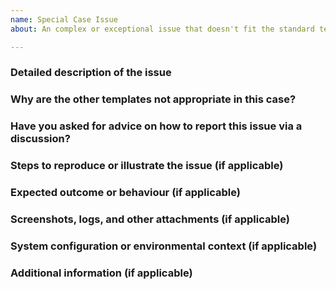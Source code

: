 ```yaml
---
name: Special Case Issue
about: An complex or exceptional issue that doesn't fit the standard templates

---
```


<!-- 
Please read the text in this edit field before filling it in. 
If your issue doesn't neatly fit into either the bug report or feature request categories, and it involves a more complex or unique scenario, use this template. Before proceeding, please review the existing templates to ensure that those do not better suit your needs:
- Bug Report Template: https://github.com/nvaccess/nvda/blob/master/.github/ISSUE_TEMPLATE/bug_report.md
- Feature Request Template: https://github.com/nvaccess/nvda/blob/master/.github/ISSUE_TEMPLATE/feature_request.md

Issues may be closed if the required information is not present. For guidance on how to fill in this template, including how to provide the required files, please see:
https://github.com/nvaccess/nvda/blob/master/projectDocs/issues/githubIssueTemplateExplanationAndExamples.md

Please also note that the NVDA project has a Citizen and Contributor Code of Conduct which can be found at https://github.com/nvaccess/nvda/blob/master/CODE_OF_CONDUCT.md. NV Access expects that all contributors and other community members read and abide by the rules set out in this document while participating or contributing to this project. This includes creating or commenting on issues and pull requests.

Questions below start with multiple hash symbols (#). Please place your answers and information on the blank line below each question.
-->

### Detailed description of the issue
<!--
Provide a detailed description of the issue you are reporting. Include specific details to help us understand the context.
-->

### Why are the other templates not appropriate in this case?
<!--
Explain why this issue cannot be addressed using the standard bug report or feature request templates.
-->

### Have you asked for advice on how to report this issue via a discussion?
<!--
Mention if you have sought advice or shared this issue in community discussions before creating this issue ticket. Include links to discussion threads if applicable.
-->

### Steps to reproduce or illustrate the issue (if applicable)
<!--
If possible, provide steps to demonstrate or reproduce the issue. If this section is not applicable, write "N/A."
-->

### Expected outcome or behaviour (if applicable)
<!--
Describe what you expected to happen or how you expect the project to handle this kind of issue.
-->

### Screenshots, logs, and other attachments (if applicable)
<!--
Attach any relevant screenshots, logs, or files that would help in diagnosing or understanding the issue.
-->

### System configuration or environmental context (if applicable)
<!--
Include details about your environment where relevant (e.g., operating system, NVDA version, other relevant software).
-->

### Additional information (if applicable)
<!--
Provide any additional context or information that you think may be helpful for understanding or resolving the issue.
-->
